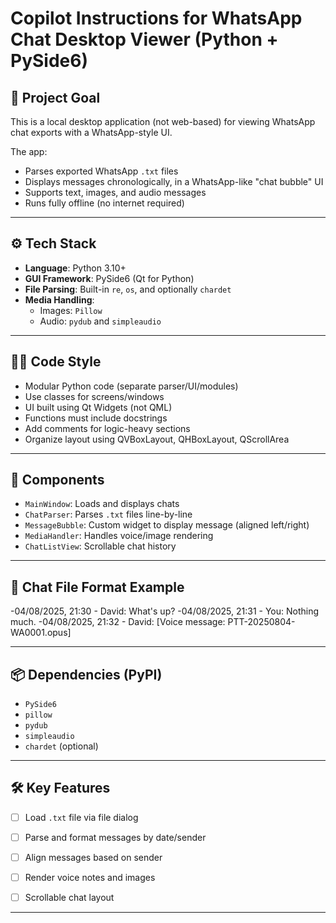 # Copilot Instructions for WhatsApp Chat Desktop Viewer (Python + PySide6)

## 🧠 Project Goal
This is a local desktop application (not web-based) for viewing WhatsApp chat exports with a WhatsApp-style UI.

The app:
- Parses exported WhatsApp `.txt` files
- Displays messages chronologically, in a WhatsApp-like "chat bubble" UI
- Supports text, images, and audio messages
- Runs fully offline (no internet required)

---

## ⚙️ Tech Stack
- **Language**: Python 3.10+
- **GUI Framework**: PySide6 (Qt for Python)
- **File Parsing**: Built-in `re`, `os`, and optionally `chardet`
- **Media Handling**:
  - Images: `Pillow`
  - Audio: `pydub` and `simpleaudio`

---

## 🧑‍💻 Code Style
- Modular Python code (separate parser/UI/modules)
- Use classes for screens/windows
- UI built using Qt Widgets (not QML)
- Functions must include docstrings
- Add comments for logic-heavy sections
- Organize layout using QVBoxLayout, QHBoxLayout, QScrollArea

---

## 🧩 Components
- `MainWindow`: Loads and displays chats
- `ChatParser`: Parses `.txt` files line-by-line
- `MessageBubble`: Custom widget to display message (aligned left/right)
- `MediaHandler`: Handles voice/image rendering
- `ChatListView`: Scrollable chat history

---

## 📝 Chat File Format Example
-04/08/2025, 21:30 - David: What's up?
-04/08/2025, 21:31 - You: Nothing much.
-04/08/2025, 21:32 - David: [Voice message: PTT-20250804-WA0001.opus]


---

## 📦 Dependencies (PyPI)
- `PySide6`
- `pillow`
- `pydub`
- `simpleaudio`
- `chardet` (optional)

---

## 🛠️ Key Features
- [ ] Load `.txt` file via file dialog
- [ ] Parse and format messages by date/sender
- [ ] Align messages based on sender
- [ ] Render voice notes and images
- [ ] Scrollable chat layout


---

